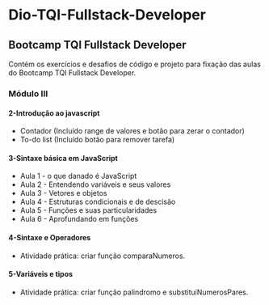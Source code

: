 # Dio-TQI-Fullstack-Developer

## Bootcamp TQI Fullstack Developer

Contém os exercícios e desafios de código e projeto para fixação das aulas do Bootcamp TQI Fullstack Developer.

### Módulo III

#### 2-Introdução ao javascript

- Contador (Incluído range de valores e botão para zerar o contador)
- To-do list (Incluído botão para remover tarefa)

#### 3-Sintaxe básica em JavaScript

 - Aula 1 - o que danado é JavaScript
 - Aula 2 - Entendendo variáveis e seus valores
 - Aula 3 - Vetores e objetos
 - Aula 4 - Estruturas condicionais e de descisão
 - Aula 5 - Funções e suas particularidades
 - Aula 6 - Aprofundando em funções

#### 4-Sintaxe e Operadores

- Atividade prática: criar função comparaNumeros.

#### 5-Variáveis e tipos

- Atividade prática: criar função palindromo e substituiNumerosPares.

